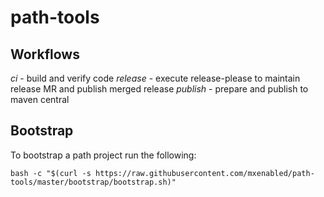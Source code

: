 # path-tools

## Workflows

_ci_ - build and verify code
_release_ - execute release-please to maintain release MR and publish merged release
_publish_ - prepare and publish to maven central

## Bootstrap

To bootstrap a path project run the following:

```shell
bash -c "$(curl -s https://raw.githubusercontent.com/mxenabled/path-tools/master/bootstrap/bootstrap.sh)"
```
